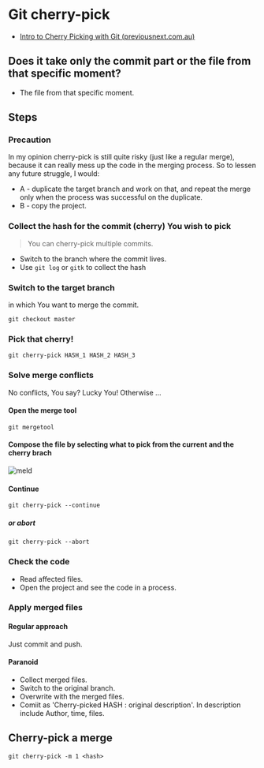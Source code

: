 # Git cherry-pick

* [Intro to Cherry Picking with Git (previousnext.com.au)](https://www.previousnext.com.au/blog/intro-cherry-picking-git)

## Does it take only the commit part or the file from that specific moment?

* The file from that specific moment.

## Steps

### Precaution

In my opinion cherry-pick is still quite risky (just like a regular merge), because it can really mess up the code in the merging process. So to lessen any future struggle, I would:
* A - duplicate the target branch and work on that, and repeat the merge only when the process was successful on the duplicate.
* B - copy the project.

### Collect the hash for the commit (cherry) You wish to pick

> You can cherry-pick multiple commits.

* Switch to the branch where the commit lives.
* Use `git log` or `gitk` to collect the hash

### Switch to the target branch

in which You want to merge the commit.

```shell
git checkout master
```

### Pick that cherry!

```shell
git cherry-pick HASH_1 HASH_2 HASH_3
```

### Solve merge conflicts

No conflicts, You say? Lucky You! Otherwise ...

#### Open the merge tool

```shell
git mergetool
```

#### Compose the file by selecting what to pick from the current and the cherry brach

![meld](http://meldmerge.org/images/meld-filediff-full.png)

#### Continue

```shell
git cherry-pick --continue
```

##### or abort

```shell
git cherry-pick --abort
```

### Check the code

* Read affected files.
* Open the project and see the code in a process.

### Apply merged files

#### Regular approach

Just commit and push.

#### Paranoid

* Collect merged files.
* Switch to the original branch.
* Overwrite with the merged files.
* Comiit as 'Cherry-picked HASH : original description'. In description include Author, time, files.

## Cherry-pick a merge

```shell
git cherry-pick -m 1 <hash>
```